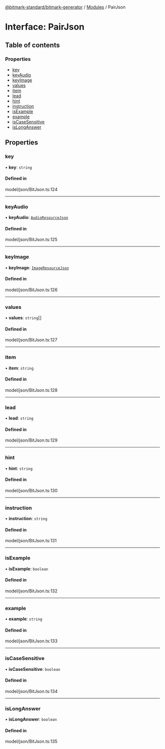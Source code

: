 [@bitmark-standard/bitmark-generator](../API.md) / [Modules](../modules.md) / PairJson

# Interface: PairJson

## Table of contents

### Properties

- [key](PairJson.md#key)
- [keyAudio](PairJson.md#keyAudio)
- [keyImage](PairJson.md#keyImage)
- [values](PairJson.md#values)
- [item](PairJson.md#item)
- [lead](PairJson.md#lead)
- [hint](PairJson.md#hint)
- [instruction](PairJson.md#instruction)
- [isExample](PairJson.md#isExample)
- [example](PairJson.md#example)
- [isCaseSensitive](PairJson.md#isCaseSensitive)
- [isLongAnswer](PairJson.md#isLongAnswer)

## Properties

### key

• **key**: `string`

#### Defined in

model/json/BitJson.ts:124

___

### keyAudio

• **keyAudio**: [`AudioResourceJson`](AudioResourceJson.md)

#### Defined in

model/json/BitJson.ts:125

___

### keyImage

• **keyImage**: [`ImageResourceJson`](ImageResourceJson.md)

#### Defined in

model/json/BitJson.ts:126

___

### values

• **values**: `string`[]

#### Defined in

model/json/BitJson.ts:127

___

### item

• **item**: `string`

#### Defined in

model/json/BitJson.ts:128

___

### lead

• **lead**: `string`

#### Defined in

model/json/BitJson.ts:129

___

### hint

• **hint**: `string`

#### Defined in

model/json/BitJson.ts:130

___

### instruction

• **instruction**: `string`

#### Defined in

model/json/BitJson.ts:131

___

### isExample

• **isExample**: `boolean`

#### Defined in

model/json/BitJson.ts:132

___

### example

• **example**: `string`

#### Defined in

model/json/BitJson.ts:133

___

### isCaseSensitive

• **isCaseSensitive**: `boolean`

#### Defined in

model/json/BitJson.ts:134

___

### isLongAnswer

• **isLongAnswer**: `boolean`

#### Defined in

model/json/BitJson.ts:135
